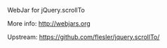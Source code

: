 WebJar for jQuery.scrollTo

More info: http://webjars.org

Upstream: https://github.com/flesler/jquery.scrollTo/
